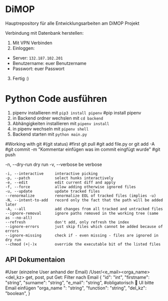 # DiMOP
Hauptrepository für alle Entwicklungsarbeiten am DiMOP Projekt


Verbindung mit Datenbank herstellen:

1. Mit VPN Verbinden
2. Einloggen:
  - Server: ```132.187.102.201```
  - Benutzername: euer Benutzername
  - Passwort: euer Passwort
3. Fertig :)


# Python Code ausführen

1. pipenv installieren mit ```pip3 install pipenv``` #pip install pipenv
2. in Backend ordner wechslen mit ```cd backend```
3. Abhängigkeiten installieren mit ```pipenv install```
4. in pipenv wechseln mit ```pipenv shell```
5. Backend starten mit ```python main.py```

#Working with git
#(git status)
#first git pull
#git add file.py or git add -A
#git commit -m "Kommentar einfügen was im commit eingfügt wurde"
#git push

-n, --dry-run         dry run
    -v, --verbose         be verbose

    -i, --interactive     interactive picking
    -p, --patch           select hunks interactively
    -e, --edit            edit current diff and apply
    -f, --force           allow adding otherwise ignored files
    -u, --update          update tracked files
    --renormalize         renormalize EOL of tracked files (implies -u)
    -N, --intent-to-add   record only the fact that the path will be added later
    -A, --all             add changes from all tracked and untracked files
    --ignore-removal      ignore paths removed in the working tree (same as --no-all)
    --refresh             don't add, only refresh the index
    --ignore-errors       just skip files which cannot be added because of errors
    --ignore-missing      check if - even missing - files are ignored in dry run
    --chmod (+|-)x        override the executable bit of the listed files

## API Dokumentaion

#User (einzelne User anhand der Email)
/User/<id><firstename><surname><e_mail><orga_name><function><del_kz>
get, post, put
Get: Filter nach Email
{
  "id": "int",
  "firstname": "string",
  "surname": "string", 
  "e_mail": "string", #obligatorisch  UI bitte Email einfügen
  "orga_name ": "string",
  "function": "string",
  "del_kz": "boolean",
}
